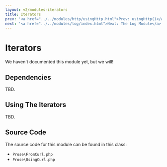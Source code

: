 ```yaml
---
layout: v2/modules-iterators
title: Iterators
prev: '<a href="../../modules/http/usingHttp.html">Prev: usingHttp()</a>'
next: '<a href="../../modules/log/index.html">Next: The Log Module</a>'
---
```


# Iterators

We haven't documented this module yet, but we will!

## Dependencies

TBD.

## Using The Iterators

TBD.

## Source Code

The source code for this module can be found in this class:

* `Prose\FromCurl.php`
* `Prose\UsingCurl.php`